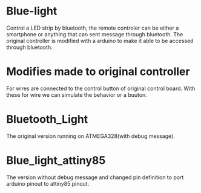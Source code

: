 # Blue-light
Control a LED strip by bluetooth, the remote controler can be either a smartphone or anything that can sent message through bluetooth.
The original controller is modified with a arduino to make it able to be accessed through bluetooth.
# Modifies made to original controller
For wires are connected to the control button of original control board.
With these for wire we can simulate the behavior or a buuton.
# Bluetooth_Light
The original version running on ATMEGA328(with debug message).
# Blue_light_attiny85
The version without debug message and changed pin definition to port arduino pinout to attiny85 pinout.
